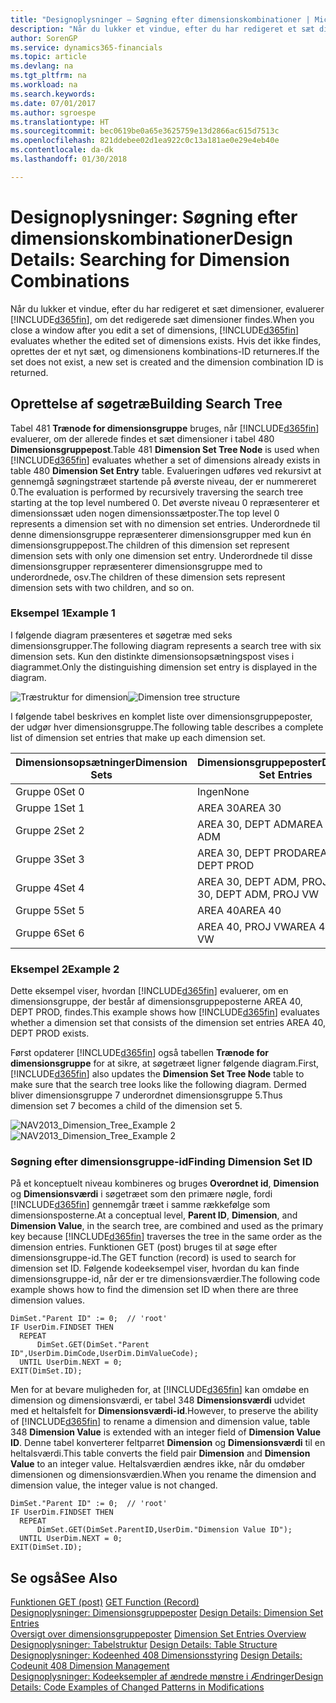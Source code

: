 ```yaml
---
title: "Designoplysninger – Søgning efter dimensionskombinationer | Microsoft Docs"
description: "Når du lukker et vindue, efter du har redigeret et sæt dimensioner, evaluerer Finance and Operations, Business edition, om det redigerede sæt dimensioner findes. Hvis det ikke findes, oprettes der et nyt sæt, og dimensionens kombinations-ID returneres."
author: SorenGP
ms.service: dynamics365-financials
ms.topic: article
ms.devlang: na
ms.tgt_pltfrm: na
ms.workload: na
ms.search.keywords: 
ms.date: 07/01/2017
ms.author: sgroespe
ms.translationtype: HT
ms.sourcegitcommit: bec0619be0a65e3625759e13d2866ac615d7513c
ms.openlocfilehash: 821ddebee02d1ea922c0c13a181ae0e29e4eb40e
ms.contentlocale: da-dk
ms.lasthandoff: 01/30/2018

---
```

# <a name="design-details-searching-for-dimension-combinations"></a><span data-ttu-id="eed45-104">Designoplysninger: Søgning efter dimensionskombinationer</span><span class="sxs-lookup"><span data-stu-id="eed45-104">Design Details: Searching for Dimension Combinations</span></span>
<span data-ttu-id="eed45-105">Når du lukker et vindue, efter du har redigeret et sæt dimensioner, evaluerer [!INCLUDE[d365fin](includes/d365fin_md.md)], om det redigerede sæt dimensioner findes.</span><span class="sxs-lookup"><span data-stu-id="eed45-105">When you close a window after you edit a set of dimensions, [!INCLUDE[d365fin](includes/d365fin_md.md)] evaluates whether the edited set of dimensions exists.</span></span> <span data-ttu-id="eed45-106">Hvis det ikke findes, oprettes der et nyt sæt, og dimensionens kombinations-ID returneres.</span><span class="sxs-lookup"><span data-stu-id="eed45-106">If the set does not exist, a new set is created and the dimension combination ID is returned.</span></span>  

## <a name="building-search-tree"></a><span data-ttu-id="eed45-107">Oprettelse af søgetræ</span><span class="sxs-lookup"><span data-stu-id="eed45-107">Building Search Tree</span></span>  
 <span data-ttu-id="eed45-108">Tabel 481 **Trænode for dimensionsgruppe** bruges, når [!INCLUDE[d365fin](includes/d365fin_md.md)] evaluerer, om der allerede findes et sæt dimensioner i tabel 480 **Dimensionsgruppepost**.</span><span class="sxs-lookup"><span data-stu-id="eed45-108">Table 481 **Dimension Set Tree Node** is used when [!INCLUDE[d365fin](includes/d365fin_md.md)] evaluates whether a set of dimensions already exists in table 480 **Dimension Set Entry** table.</span></span> <span data-ttu-id="eed45-109">Evalueringen udføres ved rekursivt at gennemgå søgningstræet startende på øverste niveau, der er nummereret 0.</span><span class="sxs-lookup"><span data-stu-id="eed45-109">The evaluation is performed by recursively traversing the search tree starting at the top level numbered 0.</span></span> <span data-ttu-id="eed45-110">Det øverste niveau 0 repræsenterer et dimensionssæt uden nogen dimensionssætposter.</span><span class="sxs-lookup"><span data-stu-id="eed45-110">The top level 0 represents a dimension set with no dimension set entries.</span></span> <span data-ttu-id="eed45-111">Underordnede til denne dimensionsgruppe repræsenterer dimensionsgrupper med kun én dimensionsgruppepost.</span><span class="sxs-lookup"><span data-stu-id="eed45-111">The children of this dimension set represent dimension sets with only one dimension set entry.</span></span> <span data-ttu-id="eed45-112">Underordnede til disse dimensionsgrupper repræsenterer dimensionsgruppe med to underordnede, osv.</span><span class="sxs-lookup"><span data-stu-id="eed45-112">The children of these dimension sets represent dimension sets with two children, and so on.</span></span>  

### <a name="example-1"></a><span data-ttu-id="eed45-113">Eksempel 1</span><span class="sxs-lookup"><span data-stu-id="eed45-113">Example 1</span></span>  
 <span data-ttu-id="eed45-114">I følgende diagram præsenteres et søgetræ med seks dimensionsgrupper.</span><span class="sxs-lookup"><span data-stu-id="eed45-114">The following diagram represents a search tree with six dimension sets.</span></span> <span data-ttu-id="eed45-115">Kun den distinkte dimensionsopsætningspost vises i diagrammet.</span><span class="sxs-lookup"><span data-stu-id="eed45-115">Only the distinguishing dimension set entry is displayed in the diagram.</span></span>  

 <span data-ttu-id="eed45-116">![Træstruktur for dimension](media/nav2013_dimension_tree.png "NAV2013_Dimension_Tree")</span><span class="sxs-lookup"><span data-stu-id="eed45-116">![Dimension tree structure](media/nav2013_dimension_tree.png "NAV2013_Dimension_Tree")</span></span>  

 <span data-ttu-id="eed45-117">I følgende tabel beskrives en komplet liste over dimensionsgruppeposter, der udgør hver dimensionsgruppe.</span><span class="sxs-lookup"><span data-stu-id="eed45-117">The following table describes a complete list of dimension set entries that make up each dimension set.</span></span>  

|<span data-ttu-id="eed45-118">Dimensionsopsætninger</span><span class="sxs-lookup"><span data-stu-id="eed45-118">Dimension Sets</span></span>|<span data-ttu-id="eed45-119">Dimensionsgruppeposter</span><span class="sxs-lookup"><span data-stu-id="eed45-119">Dimension Set Entries</span></span>|  
|--------------------|---------------------------|  
|<span data-ttu-id="eed45-120">Gruppe 0</span><span class="sxs-lookup"><span data-stu-id="eed45-120">Set 0</span></span>|<span data-ttu-id="eed45-121">Ingen</span><span class="sxs-lookup"><span data-stu-id="eed45-121">None</span></span>|  
|<span data-ttu-id="eed45-122">Gruppe 1</span><span class="sxs-lookup"><span data-stu-id="eed45-122">Set 1</span></span>|<span data-ttu-id="eed45-123">AREA 30</span><span class="sxs-lookup"><span data-stu-id="eed45-123">AREA 30</span></span>|  
|<span data-ttu-id="eed45-124">Gruppe 2</span><span class="sxs-lookup"><span data-stu-id="eed45-124">Set 2</span></span>|<span data-ttu-id="eed45-125">AREA 30, DEPT ADM</span><span class="sxs-lookup"><span data-stu-id="eed45-125">AREA 30, DEPT ADM</span></span>|  
|<span data-ttu-id="eed45-126">Gruppe 3</span><span class="sxs-lookup"><span data-stu-id="eed45-126">Set 3</span></span>|<span data-ttu-id="eed45-127">AREA 30, DEPT PROD</span><span class="sxs-lookup"><span data-stu-id="eed45-127">AREA 30, DEPT PROD</span></span>|  
|<span data-ttu-id="eed45-128">Gruppe 4</span><span class="sxs-lookup"><span data-stu-id="eed45-128">Set 4</span></span>|<span data-ttu-id="eed45-129">AREA 30, DEPT ADM, PROJ VW</span><span class="sxs-lookup"><span data-stu-id="eed45-129">AREA 30, DEPT ADM, PROJ VW</span></span>|  
|<span data-ttu-id="eed45-130">Gruppe 5</span><span class="sxs-lookup"><span data-stu-id="eed45-130">Set 5</span></span>|<span data-ttu-id="eed45-131">AREA 40</span><span class="sxs-lookup"><span data-stu-id="eed45-131">AREA 40</span></span>|  
|<span data-ttu-id="eed45-132">Gruppe 6</span><span class="sxs-lookup"><span data-stu-id="eed45-132">Set 6</span></span>|<span data-ttu-id="eed45-133">AREA 40, PROJ VW</span><span class="sxs-lookup"><span data-stu-id="eed45-133">AREA 40, PROJ VW</span></span>|  

### <a name="example-2"></a><span data-ttu-id="eed45-134">Eksempel 2</span><span class="sxs-lookup"><span data-stu-id="eed45-134">Example 2</span></span>  
 <span data-ttu-id="eed45-135">Dette eksempel viser, hvordan [!INCLUDE[d365fin](includes/d365fin_md.md)] evaluerer, om en dimensionsgruppe, der består af dimensionsgruppeposterne AREA 40, DEPT PROD, findes.</span><span class="sxs-lookup"><span data-stu-id="eed45-135">This example shows how [!INCLUDE[d365fin](includes/d365fin_md.md)] evaluates whether a dimension set that consists of the dimension set entries AREA 40, DEPT PROD exists.</span></span>  

 <span data-ttu-id="eed45-136">Først opdaterer [!INCLUDE[d365fin](includes/d365fin_md.md)] også tabellen **Trænode for dimensionsgruppe** for at sikre, at søgetræet ligner følgende diagram.</span><span class="sxs-lookup"><span data-stu-id="eed45-136">First, [!INCLUDE[d365fin](includes/d365fin_md.md)] also updates the **Dimension Set Tree Node** table to make sure that the search tree looks like the following diagram.</span></span> <span data-ttu-id="eed45-137">Dermed bliver dimensionsgruppe 7 underordnet dimensionsgruppe 5.</span><span class="sxs-lookup"><span data-stu-id="eed45-137">Thus dimension set 7 becomes a child of the dimension set 5.</span></span>  

 <span data-ttu-id="eed45-138">![NAV2013&#95;Dimension&#95;Tree&#95;Example 2](media/nav2013_dimension_tree_example2.png "NAV2013_Dimension_Tree_Example2")</span><span class="sxs-lookup"><span data-stu-id="eed45-138">![NAV2013&#95;Dimension&#95;Tree&#95;Example 2](media/nav2013_dimension_tree_example2.png "NAV2013_Dimension_Tree_Example2")</span></span>  

### <a name="finding-dimension-set-id"></a><span data-ttu-id="eed45-139">Søgning efter dimensionsgruppe-id</span><span class="sxs-lookup"><span data-stu-id="eed45-139">Finding Dimension Set ID</span></span>  
 <span data-ttu-id="eed45-140">På et konceptuelt niveau kombineres og bruges **Overordnet id**, **Dimension** og **Dimensionsværdi** i søgetræet som den primære nøgle, fordi [!INCLUDE[d365fin](includes/d365fin_md.md)] gennemgår træet i samme rækkefølge som dimensionsposterne.</span><span class="sxs-lookup"><span data-stu-id="eed45-140">At a conceptual level, **Parent ID**, **Dimension**, and **Dimension Value**, in the search tree, are combined and used as the primary key because [!INCLUDE[d365fin](includes/d365fin_md.md)] traverses the tree in the same order as the dimension entries.</span></span> <span data-ttu-id="eed45-141">Funktionen GET (post) bruges til at søge efter dimensionsgruppe-id.</span><span class="sxs-lookup"><span data-stu-id="eed45-141">The GET function (record) is used to search for dimension set ID.</span></span> <span data-ttu-id="eed45-142">Følgende kodeeksempel viser, hvordan du kan finde dimensionsgruppe-id, når der er tre dimensionsværdier.</span><span class="sxs-lookup"><span data-stu-id="eed45-142">The following code example shows how to find the dimension set ID when there are three dimension values.</span></span>  

```  
DimSet."Parent ID" := 0;  // 'root'  
IF UserDim.FINDSET THEN  
  REPEAT  
      DimSet.GET(DimSet."Parent ID",UserDim.DimCode,UserDim.DimValueCode);  
  UNTIL UserDim.NEXT = 0;  
EXIT(DimSet.ID);  

```  

 <span data-ttu-id="eed45-143">Men for at bevare muligheden for, at [!INCLUDE[d365fin](includes/d365fin_md.md)] kan omdøbe en dimension og dimensionsværdi, er tabel 348 **Dimensionsværdi** udvidet med et heltalsfelt for **Dimensionsværdi-id**.</span><span class="sxs-lookup"><span data-stu-id="eed45-143">However, to preserve the ability of [!INCLUDE[d365fin](includes/d365fin_md.md)] to rename a dimension and dimension value, table 348 **Dimension Value** is extended with an integer field of **Dimension Value ID**.</span></span> <span data-ttu-id="eed45-144">Denne tabel konverterer feltparret **Dimension** og **Dimensionsværdi** til en heltalsværdi.</span><span class="sxs-lookup"><span data-stu-id="eed45-144">This table converts the field pair **Dimension** and **Dimension Value** to an integer value.</span></span> <span data-ttu-id="eed45-145">Heltalsværdien ændres ikke, når du omdøber dimensionen og dimensionsværdien.</span><span class="sxs-lookup"><span data-stu-id="eed45-145">When you rename the dimension and dimension value, the integer value is not changed.</span></span>  

```  
DimSet."Parent ID" := 0;  // 'root'  
IF UserDim.FINDSET THEN  
  REPEAT  
      DimSet.GET(DimSet.ParentID,UserDim."Dimension Value ID");  
  UNTIL UserDim.NEXT = 0;  
EXIT(DimSet.ID);  

```  

## <a name="see-also"></a><span data-ttu-id="eed45-146">Se også</span><span class="sxs-lookup"><span data-stu-id="eed45-146">See Also</span></span>  
 <span data-ttu-id="eed45-147">[Funktionen GET (post)](/dynamics-nav/GET-Function--Record-)  </span><span class="sxs-lookup"><span data-stu-id="eed45-147">[GET Function (Record)](/dynamics-nav/GET-Function--Record-)  </span></span>  
 <span data-ttu-id="eed45-148">[Designoplysninger: Dimensionsgruppeposter](design-details-dimension-set-entries.md) </span><span class="sxs-lookup"><span data-stu-id="eed45-148">[Design Details: Dimension Set Entries](design-details-dimension-set-entries.md) </span></span>  
 <span data-ttu-id="eed45-149">[Oversigt over dimensionsgruppeposter](design-details-dimension-set-entries-overview.md) </span><span class="sxs-lookup"><span data-stu-id="eed45-149">[Dimension Set Entries Overview](design-details-dimension-set-entries-overview.md) </span></span>  
 <span data-ttu-id="eed45-150">[Designoplysninger: Tabelstruktur](design-details-table-structure.md) </span><span class="sxs-lookup"><span data-stu-id="eed45-150">[Design Details: Table Structure](design-details-table-structure.md) </span></span>  
 <span data-ttu-id="eed45-151">[Designoplysninger: Kodeenhed 408 Dimensionsstyring](design-details-codeunit-408-dimension-management.md) </span><span class="sxs-lookup"><span data-stu-id="eed45-151">[Design Details: Codeunit 408 Dimension Management](design-details-codeunit-408-dimension-management.md) </span></span>  
 [<span data-ttu-id="eed45-152">Designoplysninger: Kodeeksempler af ændrede mønstre i Ændringer</span><span class="sxs-lookup"><span data-stu-id="eed45-152">Design Details: Code Examples of Changed Patterns in Modifications</span></span>](design-details-code-examples-of-changed-patterns-in-modifications.md)

